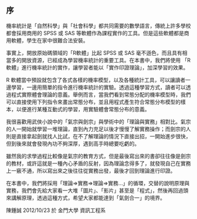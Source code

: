 ## 序

機率統計是「自然科學」與「社會科學」都共同需要的數學語言，傳統上許多學校都會採用商用的 SPSS 或 SAS 等軟體作為課程實作的工具。但是這些軟體都是商用軟體，學生在家中很難合法安裝。

事實上，開放原始碼領域的「R軟體」比起 SPSS 或 SAS 毫不遜色，而且具有相當多的開放資源，已經成為學習機率統計的重要工具。在本書中，我們將使用 「R 軟體」進行機率統計的實作，讓學習者能以「實作印證理論」，加深學習的效果。

R 軟體當中預設就包含了各式各樣的機率模型，以及各種統計工具，可以讓讀者一邊學習，一邊用簡單的指令進行機率統計的實驗。透過這種學習方式，讀者可以透過程式實際體會理論的意義。舉例而言，當我們看到常態分配的機率模型時，我們可以直接使用下列指令來畫出常態分布，並且用程式產生符合常態分布模型的樣本，以便進行某種互動式的學習，用實驗體會常態分布的意義。

我很喜歡用武俠小說中的「氣宗與劍宗」與學術中的「理論與實務」相對比。氣宗的人一開始就學習一堆理論，直到內力充足以後才慢慢了解實務操作；而劍宗的人則是直接拿起劍就找人比試，在不了解理論的情況下直接出招，一開始進步很快，但到後來就會發現內功不夠深厚，遇到高手時總要吃虧的。

雖然我的求學過程比較像是氣宗的教育方式，但是最後寫出來的書卻往往像是劍宗的教材，或許這就是一種內心矛盾的反射，因為理論念得多了，就發現自己在實務上一竅不通，所以寫出來之後往往從實務出發，最後才回到理論進行印證。

在本書中，我們將採用「理論=>實務=>理論=>實務...」的循環，交替的說明原理與實務，我們會先給大家看一大堆「圖片」、「影片」甚至是「程式」，然後再回過頭來講解原理，透過這種方式，希望大家都能達到「氣劍合一」的境界。

陳鍾誠 2012/10/23 於  金門大學 資訊工程系
